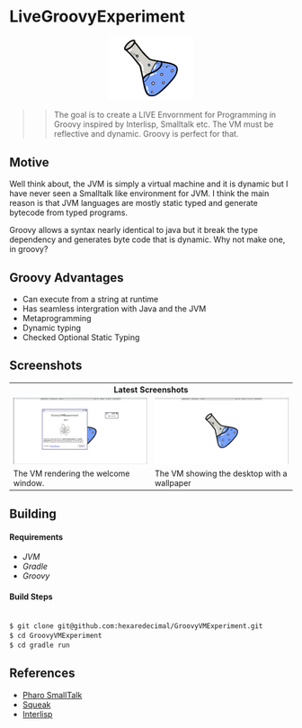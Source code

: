 # LiveGroovyExperiment

<div align="center">

<img src="vm/share/assets/logo.png" width="30%"/>

</div>

>> The goal is to create a LIVE Envornment for Programming in Groovy inspired by Interlisp, 
Smalltalk etc. 
>> The VM must be reflective and dynamic. Groovy is perfect for that.

## Motive
Well think about, the JVM is simply a virtual machine and it is dynamic but I have never seen a Smalltalk like environment for JVM. I think the main reason is that JVM languages are mostly static typed and generate bytecode from typed programs. 

Groovy allows a syntax nearly identical to java but it break the type dependency and generates byte code that is dynamic. Why not make one, in groovy?

## Groovy Advantages
- Can execute from a string at runtime
- Has seamless intergration with Java and the JVM
- Metaprogramming
- Dynamic typing
- Checked Optional Static Typing

## Screenshots

<table>
    <tr>
        <th colspan="2">Latest Screenshots</th>
    </tr>
    <tr>
        <td><img src="vm/share/assets/screenshots/VM_Running_HelloApp.png"/></td>
        <td><img src="vm/share/assets/screenshots/VM_With_Wallpaper.png"/></td>
    </tr>
    <tr>
        <td>The VM rendering the welcome window.</td>
        <td>The VM showing the desktop with a wallpaper</td>
    </tr>
</table>


## Building
#### Requirements
- *JVM*
- *Gradle*
- *Groovy*

#### Build Steps
```sh

$ git clone git@github.com:hexaredecimal/GroovyVMExperiment.git
$ cd GroovyVMExperiment
$ cd gradle run
```


## References
- [Pharo SmallTalk](https://pharo.org/)
- [Squeak](https://squeak.org/)
- [Interlisp](https://interlisp.org/)


